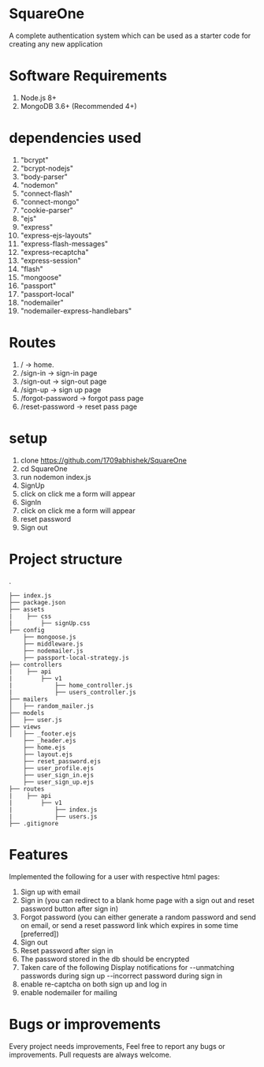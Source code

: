 
# SquareOne

A complete authentication system which can be used as a starter code for creating any new application



# Software Requirements
1. Node.js 8+
2. MongoDB 3.6+ (Recommended 4+)



# dependencies used

1. "bcrypt"
2. "bcrypt-nodejs"
3. "body-parser"
4. "nodemon"
5. "connect-flash"
6. "connect-mongo"
7. "cookie-parser"
8. "ejs"
9. "express"
10. "express-ejs-layouts"
11. "express-flash-messages"
12. "express-recaptcha"
13. "express-session"
14. "flash"
15. "mongoose"
16. "passport"
17. "passport-local"
18. "nodemailer"
19. "nodemailer-express-handlebars"



# Routes
1. / → home.
2. /sign-in → sign-in page
3. /sign-out -> sign-out page
4. /sign-up -> sign up page
5. /forgot-password -> forgot pass page
6. /reset-password -> reset pass page


# setup
1. clone https://github.com/1709abhishek/SquareOne
2. cd SquareOne
3. run nodemon index.js
5. SignUp
6. click on click me a form will appear
7. SignIn
8. click on click me a form will appear
9. reset password
10. Sign out



# Project structure
.

    ├── index.js
    ├── package.json
    ├── assets
    |    ├── css
    |        ├── signUp.css    
    ├── config
        ├── mongoose.js
        ├── middleware.js   
        ├── nodemailer.js   
        ├── passport-local-strategy.js    
    ├── controllers
    |    ├── api
    |        ├── v1
    |            ├── home_controller.js  
    |            ├── users_controller.js          
    ├── mailers
    │   ├── random_mailer.js
    ├── models
    │   ├── user.js
    ├── views
    │   ├── _footer.ejs
        ├── _header.ejs
        ├── home.ejs
        ├── layout.ejs
        ├── reset_password.ejs
        ├── user_profile.ejs
        ├── user_sign_in.ejs
        ├── user_sign_up.ejs
    ├── routes
    |    ├── api
    |        ├── v1
    |            ├── index.js  
    |            ├── users.js
    ├── .gitignore


# Features
Implemented the following for a user with respective html pages:
1. Sign up with email
2. Sign in (you can redirect to a blank home page with a sign out and reset password button after sign in)
3. Forgot password (you can either generate a random password and send on email, or send a reset password link which expires in some time [preferred])
4. Sign out 
5. Reset password after sign in
6. The password stored in the db should be encrypted
7. Taken care of the following
Display notifications for 
--unmatching passwords during sign up
--incorrect password during sign in
8. enable re-captcha on both sign up and log in
9. enable nodemailer for mailing



# Bugs or improvements
Every project needs improvements, Feel free to report any bugs or improvements. Pull requests are always welcome.

